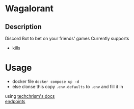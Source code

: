 # Wagalorant
## Description
Discord Bot to bet on your friends' games 
Currently supports
- kills

# Usage 
- docker file `docker compose up -d`
- else clonse this copy `.env.defaults` to `.env` and fill it in

using [techchrism's docs](https://valapidocs.techchrism.me/)  
[endpoints](https://gist.github.com/Kavan72/b6e0bfdf21d610148f64df878b8a2cc5)
